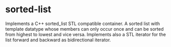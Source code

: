# sorted-list
Implements a C++ sorted_list STL compatible container. A sorted list with template datatype whose members can only occur once and can be sorted from highest to lowest and vice versa. Implements also a STL iterator for the list forward and backward as bidirectional iterator.

